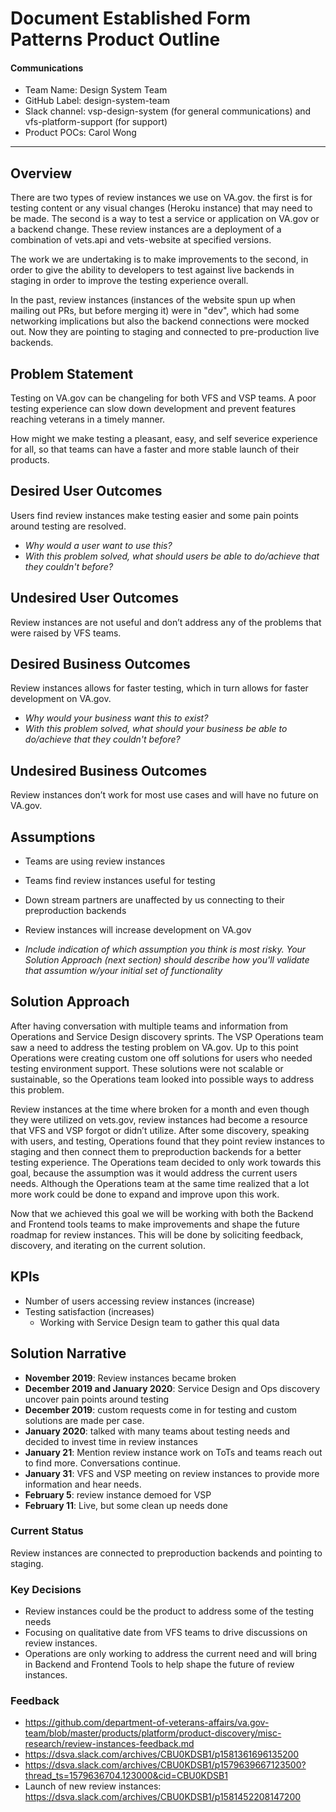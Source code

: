 # Document Established Form Patterns Product Outline

#### Communications
- Team Name: Design System Team
- GitHub Label: design-system-team
- Slack channel: vsp-design-system (for general communications) and vfs-platform-support (for support)
- Product POCs: Carol Wong


---


## Overview
There are two types of review instances we use on VA.gov. the first is for testing content or any visual changes (Heroku instance) that may need to be made. The second is a way to test a service or application on VA.gov or a backend change. These review instances are a deployment of a combination of vets.api and vets-website at specified versions.

The work we are undertaking is to make improvements to the second, in order to give the ability to developers to test against live backends in staging in order to improve the testing experience overall. 

In the past, review instances (instances of the website spun up when mailing out PRs, but before merging it) were in "dev", which had some networking implications but also the backend connections were mocked out. Now they are pointing to staging and connected to pre-production live backends. 


## Problem Statement
Testing on VA.gov can be changeling for both VFS and VSP teams. A poor testing experience can slow down development and prevent  features reaching veterans in a timely manner. 

How might we make testing a pleasant, easy, and self severice experience for all, so that teams can have a faster and more stable launch of their products. 

## Desired User Outcomes
Users find review instances make testing easier and some pain points around testing are resolved. 

- *Why would a user want to use this?*
- *With this problem solved, what should users be able to do/achieve that they couldn't before?*

## Undesired User Outcomes
Review instances are not useful and don’t address any of the problems that were raised by VFS teams.

## Desired Business Outcomes
Review instances allows for faster testing, which in turn allows for faster development on VA.gov. 

- *Why would your business want this to exist?*
- *With this problem solved, what should your business be able to do/achieve that they couldn't before?*

## Undesired Business Outcomes
Review instances don’t work for most use cases and will have no future on VA.gov.

## Assumptions
- Teams are using review instances
- Teams find review instances useful for testing
- Down stream partners are unaffected by us connecting to their preproduction backends
- Review instances will increase development on VA.gov

- *Include indication of which assumption you think is most risky. Your Solution Approach (next section) should describe how you'll validate that assumtion w/your initial set of functionality*

## Solution Approach
After having conversation with multiple teams and information from Operations and Service Design discovery sprints. The VSP Operations team saw a need to address the testing problem on VA.gov. Up to this point Operations were creating custom one off solutions for users who needed testing environment support. These solutions were not scalable or sustainable, so the Operations team looked into possible ways to address this problem. 

Review instances at the time where broken for a month and even though they were utilized on vets.gov, review instances had become a resource that VFS and VSP forgot or didn’t utilize. After some discovery, speaking with users, and testing, Operations found that they point review instances to staging and then connect them to preproduction backends  for a better testing experience. The Operations team decided to only work towards this goal, because the assumption was it would address the current users needs. Although the Operations team at the same time realized that a lot more work could be done to expand and improve upon this work. 

Now that we achieved this goal we will be working with both the  Backend and Frontend tools teams to make improvements and shape the future roadmap for review instances. This will be done by soliciting feedback, discovery, and iterating on the current solution. 


## KPIs
- Number of users accessing review instances (increase)
- Testing satisfaction (increases) 
  - Working with Service Design team to gather this qual data


## Solution Narrative
- **November 2019**: Review instances became broken 
- **December 2019 and January 2020**: Service Design and Ops discovery uncover pain points around testing
- **December 2019**: custom requests come in for testing and custom solutions are made per case. 
- **January 2020**: talked with many teams about testing needs and decided to invest time in review instances
- **January 21**: Mention review instance work on ToTs and teams reach out to find more. Conversations continue.
- **January 31**: VFS and VSP meeting on review instances to provide more information and hear needs.
- **February 5**: review instance demoed for VSP
- **February 11**: Live, but some clean up needs done

### Current Status
Review instances are connected to preproduction backends and pointing to staging. 

### Key Decisions
- Review instances could be the product to address some of the testing needs 
- Focusing on qualitative date from VFS teams to drive discussions on review instances. 
- Operations are only working to address the current need and will bring in Backend and Frontend Tools to help shape the future of review instances. 


### Feedback 
- https://github.com/department-of-veterans-affairs/va.gov-team/blob/master/products/platform/product-discovery/misc-research/review-instances-feedback.md
- https://dsva.slack.com/archives/CBU0KDSB1/p1581361696135200
- https://dsva.slack.com/archives/CBU0KDSB1/p1579639667123500?thread_ts=1579636704.123000&cid=CBU0KDSB1
- Launch of new review instances: https://dsva.slack.com/archives/CBU0KDSB1/p1581452208147200
